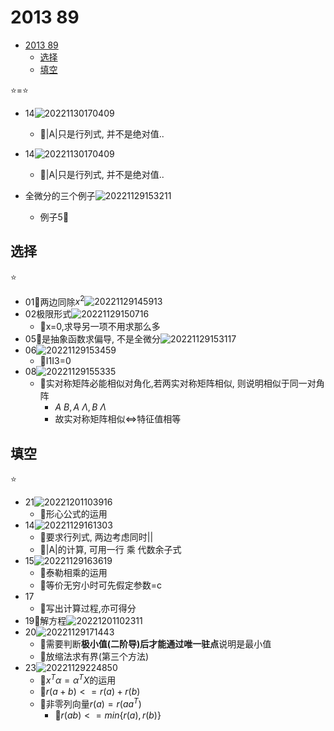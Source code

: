 # 2013 89

- [2013 89](#2013-89)
  - [选择](#选择)
  - [填空](#填空)

⭐=⭐

- 14![20221130170409](https://raw.githubusercontent.com/Logible/Image/main/note_image/20221130170409.png)
  - 💚|A|只是行列式, 并不是绝对值..

- 14![20221130170409](https://raw.githubusercontent.com/Logible/Image/main/note_image/20221130170409.png)
  - 💚|A|只是行列式, 并不是绝对值..
- 全微分的三个例子![20221129153211](https://raw.githubusercontent.com/Logible/Image/main/note_image/20221129153211.png)
  - 例子5💚

## 选择

⭐

- 01💚两边同除$x^2$![20221129145913](https://raw.githubusercontent.com/Logible/Image/main/note_image/20221129145913.png)
- 02极限形式![20221129150716](https://raw.githubusercontent.com/Logible/Image/main/note_image/20221129150716.png)
  - 💚x=0,求导另一项不用求那么多
- 05💚是抽象函数求偏导, 不是全微分![20221129153117](https://raw.githubusercontent.com/Logible/Image/main/note_image/20221129153117.png)
- 06![20221129153459](https://raw.githubusercontent.com/Logible/Image/main/note_image/20221129153459.png)
  - 💚I1I3=0
- 08![20221129155335](https://raw.githubusercontent.com/Logible/Image/main/note_image/20221129155335.png)
  - 💚实对称矩阵必能相似对角化,若两实对称矩阵相似, 则说明相似于同一对角阵
    - $A~B,A~ \Lambda,B~ \Lambda$
    - 故实对称矩阵相似<=>特征值相等

## 填空

⭐

- 21![20221201103916](https://raw.githubusercontent.com/Logible/Image/main/note_image/20221201103916.png)
  - 💚形心公式的运用
- 14![20221129161303](https://raw.githubusercontent.com/Logible/Image/main/note_image/20221129161303.png)
  - 💚要求行列式, 两边考虑同时||
  - 💚|A|的计算, 可用一行 乘 代数余子式
- 15![20221129163619](https://raw.githubusercontent.com/Logible/Image/main/note_image/20221129163619.png)
  - 💚泰勒相乘的运用
  - 💚等价无穷小时可先假定参数=c
- 17
  - 💚写出计算过程,亦可得分
- 19💚解方程![20221201102311](https://raw.githubusercontent.com/Logible/Image/main/note_image/20221201102311.png)
- 20![20221129171443](https://raw.githubusercontent.com/Logible/Image/main/note_image/20221129171443.png)
  - 💚需要判断**极小值(二阶导)**后才能通过**唯一驻点**说明是最小值
  - 💚放缩法求有界(第三个方法)
- 23![20221129224850](https://raw.githubusercontent.com/Logible/Image/main/note_image/20221129224850.png)
  - 💚$x^T \alpha = \alpha^T X$的运用
  - 💚$r(a+b)<=r(a)+r(b)$
  - 💚非零列向量$r(a)=r(aa^T)$
    - 💚$r(ab)<=min\{r(a),r(b)\}$
